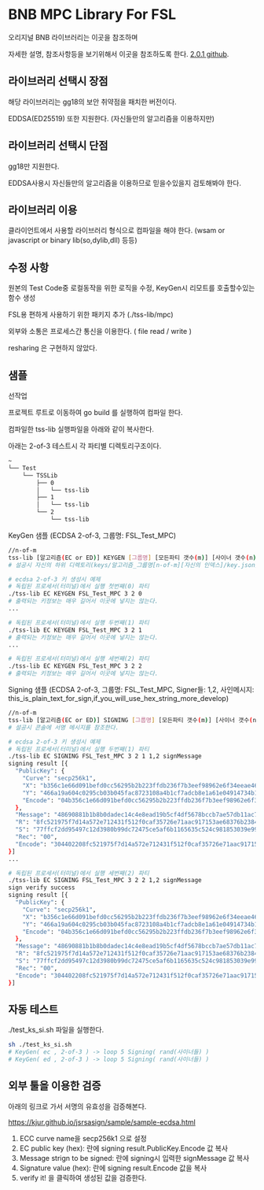 # BNB MPC Library For FSL

오리지널 BNB 라이브러리는 이곳을 참조하며

자세한 설명, 참조사항등을 보기위해서 이곳을 참조하도록 한다. [2.0.1 github](https://github.com/bnb-chain/tss-lib/tree/v2.0.1).

 

## 라이브러리 선택시 장점
해당 라이브러리는 gg18의 보안 취약점을 패치한 버전이다.

EDDSA(ED25519) 또한 지원한다. (자신들만의 알고리즘을 이용하지만)

## 라이브러리 선택시 단점
gg18만 지원한다.

EDDSA사용시 자신들만의 알고리즘을 이용하므로 믿을수있을지 검토해봐야 한다.

## 라이브러리 이용
클라이언트에서 사용할 라이브러리 형식으로 컴파일을 해야 한다. (wsam or javascript or binary lib(so,dylib,dll) 등등)

## 수정 사항
원본의 Test Code중 로컬동작을 위한 로직을 수정, KeyGen시 리모트를 호출할수있는 함수 생성

FSL용 편하게 사용하기 위한 패키지 추가 (./tss-lib/mpc)

외부와 소통은 프로세스간 통신을 이용한다. ( file read / write )

resharing 은 구현하지 않았다. 

## 샘플
선작업

프로젝트 루트로 이동하여 go build 를 실행하여 컴파일 한다.

컴파일한 tss-lib 실행파일을 아래와 같이 복사한다.

아래는 2-of-3 테스트시 각 파티별 디렉토리구조이다. 

```bash
~
└── Test
    └── TSSLib
        ├── 0
        │   └── tss-lib
        ├── 1
        │   └── tss-lib
        └── 2
            └── tss-lib
```

KeyGen 샘플 (ECDSA 2-of-3, 그룹명: FSL_Test_MPC)
```bash
//n-of-m
tss-lib [알고리즘(EC or ED)] KEYGEN [그룹명] [모든파티 갯수(m)] [사이너 갯수(n)] [자신의 인텍스]
# 설공시 자신의 하위 디렉토리(keys/알고리즘_그룹명[n-of-m][자신의 인덱스]/key.json)에 키 파일이 생성된다.
```
```bash
# ecdsa 2-of-3 키 생성시 예제
# 독립된 프로세서(터미널)에서 실행 첫번째(0) 파티
./tss-lib EC KEYGEN FSL_Test_MPC 3 2 0
# 출력되는 키정보는 매우 길어서 이곳에 넣지는 않는다. 
...

# 독립된 프로세서(터미널)에서 실행 두번째(1) 파티
./tss-lib EC KEYGEN FSL_Test_MPC 3 2 1
# 출력되는 키정보는 매우 길어서 이곳에 넣지는 않는다.
...

# 독립된 프로세서(터미널)에서 실행 세번째(2) 파티
./tss-lib EC KEYGEN FSL_Test_MPC 3 2 2
# 출력되는 키정보는 매우 길어서 이곳에 넣지는 않는다.
```

Signing 샘플 (ECDSA 2-of-3, 그룹명: FSL_Test_MPC, Signer들: 1,2, 사인메시지: this_is_plain_text_for_sign,if_you_will_use_hex_string_more_develop)
```bash
//n-of-m
tss-lib [알고리즘(EC or ED)] SIGNING [그룹명] [모든파티 갯수(m)] [사이너 갯수(n)] [자신의 인텍스] [Signer들] [사인메시지]
# 설공시 콘솔에 서명 메시지를 참조한다.
```
```bash
# ecdsa 2-of-3 키 생성시 예제
# 독립된 프로세서(터미널)에서 실행 두번째(1) 파티
./tss-lib EC SIGNING FSL_Test_MPC 3 2 1 1,2 signMessage
signing result [{
  "PublicKey": {
    "Curve": "secp256k1",
    "X": "b356c1e66d091befd0cc56295b2b223ffdb236f7b3eef98962e6f34eeae46bde",
    "Y": "466a19a604c0295cb03b045fac8723108a4b1cf7adcb8e1a61e04914734b11e7",
    "Encode": "04b356c1e66d091befd0cc56295b2b223ffdb236f7b3eef98962e6f34eeae46bde466a19a604c0295cb03b045fac8723108a4b1cf7adcb8e1a61e04914734b11e7"
  },
  "Message": "48690881b1b8b0dadec14c4e8ead19b5cf4df5678bccb7ae57db11ac7e306614",
  "R": "8fc521975f7d14a572e712431f512f0caf35726e71aac917153ae68376b2384c",
  "S": "77ffcf2dd95497c12d3980b99dc72475ce5af6b1165635c524c981853039e99c",
  "Rec": "00",
  "Encode": "304402208fc521975f7d14a572e712431f512f0caf35726e71aac917153ae68376b2384c022077ffcf2dd95497c12d3980b99dc72475ce5af6b1165635c524c981853039e99c"
}]
...

# 독립된 프로세서(터미널)에서 실행 세번째(2) 파티
./tss-lib EC SIGNING FSL_Test_MPC 3 2 2 1,2 signMessage
sign verify success
signing result [{
  "PublicKey": {
    "Curve": "secp256k1",
    "X": "b356c1e66d091befd0cc56295b2b223ffdb236f7b3eef98962e6f34eeae46bde",
    "Y": "466a19a604c0295cb03b045fac8723108a4b1cf7adcb8e1a61e04914734b11e7",
    "Encode": "04b356c1e66d091befd0cc56295b2b223ffdb236f7b3eef98962e6f34eeae46bde466a19a604c0295cb03b045fac8723108a4b1cf7adcb8e1a61e04914734b11e7"
  },
  "Message": "48690881b1b8b0dadec14c4e8ead19b5cf4df5678bccb7ae57db11ac7e306614",
  "R": "8fc521975f7d14a572e712431f512f0caf35726e71aac917153ae68376b2384c",
  "S": "77ffcf2dd95497c12d3980b99dc72475ce5af6b1165635c524c981853039e99c",
  "Rec": "00",
  "Encode": "304402208fc521975f7d14a572e712431f512f0caf35726e71aac917153ae68376b2384c022077ffcf2dd95497c12d3980b99dc72475ce5af6b1165635c524c981853039e99c"
}]
```

## 자동 테스트 
./test_ks_si.sh 파일을 실행한다.
```bash
sh ./test_ks_si.sh
# KeyGen( ec , 2-of-3 ) -> loop 5 Signing( rand(사이너들) )
# KeyGen( ed , 2-of-3 ) -> loop 5 Signing( rand(사이너들) )
```

## 외부 툴을 이용한 검증
아래의 링크로 가서 서명의 유효성을 검증해본다.

https://kjur.github.io/jsrsasign/sample/sample-ecdsa.html

1. ECC curve name을 secp256k1 으로 설정
2. EC public key (hex): 란에 signing result.PublicKey.Encode 값 복사
3. Message strign to be signed: 란에 signing시 입력한 signMessage 값 복사
4. Signature value (hex): 란에 signing result.Encode 값을 복사
5. verify it! 을 클릭하여 생성된 값을 검증한다.
